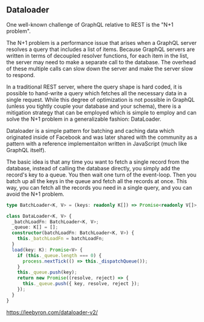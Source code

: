## Dataloader

One well-known challenge of GraphQL relative to REST is the "N+1 problem".

The N+1 problem is a performance issue that arises when a GraphQL server resolves a query that includes a list of items. Because GraphQL servers are written in terms of decoupled resolver functions, for each item in the list, the server may need to make a separate call to the database. The overhead of these multiple calls can slow down the server and make the server slow to respond.

In a traditional REST server, where the query shape is hard coded, it is possible to hand-write a query which fetches all the necessary data in a single request. While this degree of optimization is not possible in GraphQL (unless you tightly couple your database and your schema), there is a mitigation strategy that can be employed which is simple to employ and can solve the N+1 problem in a generalizable fashion: DataLoader.

Dataloader is a simple pattern for batching and caching data which originated inside of Facebook and was later shared with the community as a pattern with a reference implementaiton written in JavaScript (much like GraphQL itself).

The basic idea is that any time you want to fetch a single record from the database, instead of calling the database directly, you simply add the record's key to a queue. You then wait one turn of the event-loop. Then you batch up all the keys in the queue and fetch all the records at once. This way, you can fetch all the records you need in a single query, and you can avoid the N+1 problem.

```ts
type BatchLoader<K, V> = (keys: readonly K[]) => Promise<readonly V[]>;

class DataLoader<K, V> {
  _batchLoadFn: BatchLoader<K, V>;
  _queue: K[] = [];
  constructor(batchLoadFn: BatchLoader<K, V>) {
    this._batchLoadFn = batchLoadFn;
  }
  load(key: K): Promise<V> {
    if (this._queue.length === 0) {
      process.nextTick(() => this._dispatchQueue());
    }
    this._queue.push(key);
    return new Promise((resolve, reject) => {
      this._queue.push({ key, resolve, reject });
    });
  }
}
```

https://leebyron.com/dataloader-v2/
